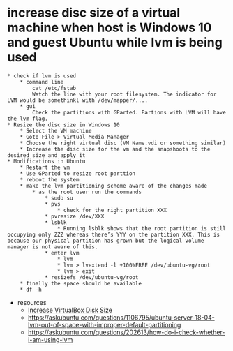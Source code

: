 
# increase disc size of a virtual machine when host is Windows 10 and guest Ubuntu while lvm is being used
	* check if lvm is used
		* command line
			cat /etc/fstab
			Watch the line with your root filesystem. The indicator for LVM would be somethinkl with /dev/mapper/....
		* gui
			Check the partitions with GParted. Partions with LVM will have the lvm flag.
	* Resize the disc size in Windows 10
		* Select the VM machine
		* Goto File > Virtual Media Manager
		* Choose the right virtual disc (VM Name.vdi or something similar)
		* Increase the disc size for the vm and the snapshoots to the desired size and apply it
	* Modifications in Ubuntu
		* Restart the vm
		* Use GParted to resize root parttion
		* reboot the system
		* make the lvm partitioning scheme aware of the changes made
			* as the root user run the commands
				* sudo su
				* pvs
					* check for the right partition XXX 
				* pvresize /dev/XXX
				* lsblk
					* Running lsblk shows that the root partition is still occupying only ZZZ whereas there’s YYY on the partition XXX. This is because our physical partition has grown but the logical volume manager is not aware of this.
				* enter lvm 
					* lvm 
					* lvm > lvextend -l +100%FREE /dev/ubuntu-vg/root
					* lvm > exit
				* resizefs /dev/ubuntu-vg/root
		* finally the space should be available
		* df -h
* resources
	* [Increase VirtualBox Disk Size](https://linuxhint.com/increase-virtualbox-disk-size/)
	* https://askubuntu.com/questions/1106795/ubuntu-server-18-04-lvm-out-of-space-with-improper-default-partitioning
	* https://askubuntu.com/questions/202613/how-do-i-check-whether-i-am-using-lvm
